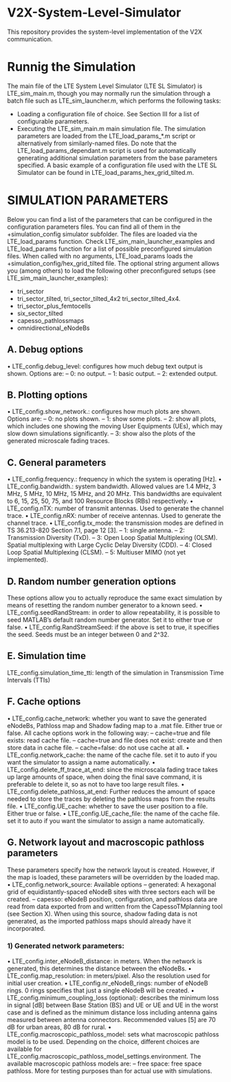 # V2X-System-Level-Simulator
This repository provides the system-level implementation of the V2X communication.
# Runnig the Simulation

The main file of the LTE System Level Simulator (LTE SL Simulator) is LTE_sim_main.m, though you may normally
run the simulation through a batch file such as LTE_sim_launcher.m, which performs the following tasks:
- Loading a configuration file of choice. See Section III for a list of configurable parameters.
- Executing the LTE_sim_main.m main simulation file.
The simulation parameters are loaded from the LTE_load_params_*.m script or alternatively from similarly-named
files. Do note that the LTE_load_params_dependant.m script is used for automatically generating additional simulation
parameters from the base parameters specified. A basic example of a configuration file used with the LTE SL Simulator can
be found in LTE_load_params_hex_grid_tilted.m.

#  SIMULATION PARAMETERS
Below you can find a list of the parameters that can be configured in the configuration parameters files. You can find all of
them in the +simulation_config simulator subfolder. The files are loaded via the LTE_load_params function. Check
LTE_sim_main_launcher_examples and LTE_load_params function for a list of possible preconfigured simulation
files.
When called with no arguments, LTE_load_params loads the +simulation_config/hex_grid_tilted file. The
optional string argument allows you (among others) to load the following other preconfigured setups (see
LTE_sim_main_launcher_examples):
- tri_sector
- tri_sector_tilted, tri_sector_tilted_4x2 tri_sector_tilted_4x4.
- tri_sector_plus_femtocells
- six_sector_tilted
-  capesso_pathlossmaps
-  omnidirectional_eNodeBs

## A. Debug options
• LTE_config.debug_level: configures how much debug text output is shown. Options are:
– 0: no output.
– 1: basic output.
– 2: extended output.
## B. Plotting options
• LTE_config.show_network.: configures how much plots are shown. Options are:
– 0: no plots shown.
– 1: show some plots.
– 2: show all plots, which includes one showing the moving User Equipments (UEs), which may slow down simulations
significantly.
– 3: show also the plots of the generated microscale fading traces.
## C. General parameters
• LTE_config.frequency.: frequency in which the system is operating [Hz].
• LTE_config.bandwidth.: system bandwidth. Allowed values are 1.4 MHz, 3 MHz, 5 MHz, 10 MHz, 15 MHz, and
20 MHz. This bandwidths are equivalent to 6, 15, 25, 50, 75, and 100 Resource Blocks (RBs) respectively.
• LTE_config.nTX: number of transmit antennas. Used to generate the channel trace.
• LTE_config.nRX: number of receive antennas. Used to generate the channel trace.
• LTE_config.tx_mode: the transmission modes are defined in TS 36.213-820 Section 7.1, page 12 [3].
– 1: single antenna.
– 2: Transmission Diversity (TxD).
– 3: Open Loop Spatial Multiplexing (OLSM). Spatial multiplexing with Large Cyclic Delay Diversity (CDD).
– 4: Closed Loop Spatial Multiplexing (CLSM).
– 5: Multiuser MIMO (not yet implemented).

## D. Random number generation options

These options allow you to actually reproduce the same exact simulation by means of resetting the random number generator
to a known seed.
• LTE_config.seedRandStream: in order to allow repeatability, it is possible to seed MATLAB’s default random
number generator. Set it to either true or false.
• LTE_config.RandStreamSeed: if the above is set to true, it specifies the seed. Seeds must be an integer between
0 and 2^32.

## E. Simulation time
 LTE_config.simulation_time_tti: length of the simulation in Transmission Time Intervals (TTIs)

## F. Cache options
• LTE_config.cache_network: whether you want to save the generated eNodeBs, Pathloss map and Shadow fading
map to a .mat file. Either true or false. All cache options work in the following way:
– cache=true and file exists: read cache file.
– cache=true and file does not exist: create and then store data in cache file.
– cache=false: do not use cache at all.
• LTE_config.network_cache: the name of the cache file. set it to auto if you want the simulator to assign a name
automatically.
• LTE_config.delete_ff_trace_at_end: since the microscala fading trace takes up large amounts of space, when
doing the final save command, it is preferable to delete it, so as not to have too large result files.
• LTE_config.delete_pathloss_at_end: Further reduces the amount of space needed to store the traces by
deleting the pathloss maps from the results file.
• LTE_config.UE_cache: whether to save the user position to a file. Either true or false.
• LTE_config.UE_cache_file: the name of the cache file. set it to auto if you want the simulator to assign a name
automatically.
## G. Network layout and macroscopic pathloss parameters
These parameters specify how the network layout is created. However, if the map is loaded, these parameters will be
overridden by the loaded map.
• LTE_config.network_source: Available options
– generated: A hexagonal grid of equidistantly-spaced eNodeB sites with three sectors each will be created.
– capesso: eNodeB position, configuration, and pathloss data are read from data exported from and written from
the CapessoTMplanning tool (see Section X). When using this source, shadow fading data is not generated, as the
imported pathloss maps should already have it incorporated.
### 1) Generated network parameters:
• LTE_config.inter_eNodeB_distance: in meters. When the network is generated, this determines the distance
between the eNodeBs.
• LTE_config.map_resolution: in meters/pixel. Also the resolution used for initial user creation.
• LTE_config.nr_eNodeB_rings: number of eNodeB rings. 0 rings specifies that just a single eNodeB will be created.
• LTE_config.minimum_coupling_loss (optional): describes the minimum loss in signal [dB] between Base Station
(BS) and UE or UE and UE in the worst case and is defined as the minimum distance loss including antenna gains measured
between antenna connectors. Recommended values [5] are 70 dB for urban areas, 80 dB for rural.
• LTE_config.macroscopic_pathloss_model: sets what macroscopic pathloss model is to be used. Depending
on the choice, different choices are available for
LTE_config.macroscopic_pathloss_model_settings.environment. The available macroscopic pathloss
models are:
– free space: free space pathloss. More for testing purposes than for actual use with simulations. 

 
